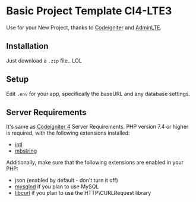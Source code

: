 # Basic Project Template CI4-LTE3
Use for your New Project, thanks to [Codeigniter](https://codeigniter.com/) and [AdminLTE](https://adminlte.io/).

## Installation
Just download a `.zip` file.. LOL

## Setup
Edit `.env` for your app, specifically the baseURL and any database settings.

## Server Requirements
It's same as [Codeigniter 4](https://codeigniter.com/user_guide/intro/requirements.html) Server Requirements.
PHP version 7.4 or higher is required, with the following extensions installed:

- [intl](http://php.net/manual/en/intl.requirements.php)
- [mbstring](http://php.net/manual/en/mbstring.installation.php)

Additionally, make sure that the following extensions are enabled in your PHP:

- json (enabled by default - don't turn it off)
- [mysqlnd](http://php.net/manual/en/mysqlnd.install.php) if you plan to use MySQL
- [libcurl](http://php.net/manual/en/curl.requirements.php) if you plan to use the HTTP\CURLRequest library